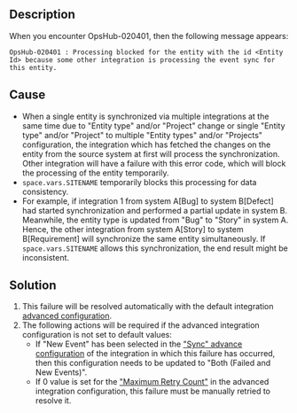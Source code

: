 ## Description

When you encounter OpsHub-020401, then the following message appears:

`OpsHub-020401 : Processing blocked for the entity with the id <Entity Id> because some other integration is processing the event sync for this entity.`

## Cause
* When a single entity is synchronized via multiple integrations at the same time due to "Entity type" and/or "Project" change or single "Entity type" and/or "Project" to multiple "Entity types" and/or "Projects" configuration, the integration which has fetched the changes on the entity from the source system at first will process the synchronization. Other integration will have a failure with this error code, which will block the processing of the entity temporarily.
* <code class="expression">space.vars.SITENAME</code> temporarily blocks this processing for data consistency.
* For example, if integration 1 from system A\[Bug] to system B\[Defect] had started synchronization and performed a partial update in system B. Meanwhile, the entity type is updated from "Bug" to "Story" in system A. Hence, the other integration from system A\[Story] to system B\[Requirement] will synchronize the same entity simultaneously. If <code class="expression">space.vars.SITENAME</code> allows this synchronization, the end result might be inconsistent.

## Solution
1. This failure will be resolved automatically with the default integration [advanced configuration](../../../../integrate/integration-configuration.md#advance-settings).
2. The following actions will be required if the advanced integration configuration is not set to default values:  
   - If "New Event" has been selected in the ["Sync" advance configuration](../../../../integrate/integration-configuration.md#sync-new-failed-or-both-events) of the integration in which this failure has occurred, then this configuration needs to be updated to "Both (Failed and New Events)".  
   - If 0 value is set for the ["Maximum Retry Count"](../../../../integrate/integration-configuration.md#maximum-retry-count) in the advanced integration configuration, this failure must be manually retried to resolve it.
